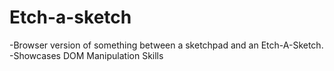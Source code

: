 # Etch-a-sketch

-Browser version of something between a sketchpad and an Etch-A-Sketch.
-Showcases DOM Manipulation Skills